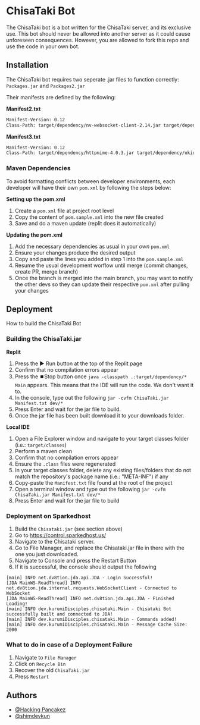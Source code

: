 # ChisaTaki Bot

The ChisaTaki bot is a bot written for the ChisaTaki server, and its exclusive use. This bot should never be allowed into another server as it could cause unforeseen consequences. However, you are allowed to fork this repo and use the code in your own bot.

## Installation

The ChisaTaki bot requires two seperate .jar files to function correctly: `Packages.jar` and `Packages2.jar`

Their manifests are defined by the following:

**Manifest2.txt**

```bash
Manifest-Version: 0.12
Class-Path: target/dependency/nv-websocket-client-2.14.jar target/dependency/jackson-databind-2.13.2.2.jar target/dependency/jackson-core-2.13.3.jar target/dependency/jackson-annotations-2.13.2.jar target/dependency/jackson-datatype-jdk8-2.12.4.jar target/dependency/javax.json-1.1.4.jar target/dependency/javax.json-api-1.0.jar target/dependency/lavaplayer-1.3.77.jar target/dependency/lava.jar target/dependency/lavaplayer-natives-1.3.14.jar

```

**Manifest3.txt**

```bash
Manifest-Version: 0.12
Class-Path: target/dependency/httpmime-4.0.3.jar target/dependency/okio-2.8.0.jar target/dependency/apache-mime4j-0.6.jar target/dependency/commons-codec-1.3.jar target/dependency/commons-logging.1.1.1.jar target/dependency/httpclient-4.0.3.jar target/dependency/httpcore-4.0.1.jar target/dependency/commons-io-2.11.0.jar target/dependency/httpclient5-5.2.1.jar target/dependency/commons-logging-1.2.jar logback.xml target/dependency/dotenv-java-2.3.2.jar

```

### Maven Dependencies

To avoid formatting conflicts between developer environments, each developer will have their own `pom.xml` by following the steps below:

**Setting up the pom.xml**

1. Create a `pom.xml` file at project root level
2. Copy the content of `pom.sample.xml` into the new file created
3. Save and do a maven update (replit does it automatically)

**Updating the pom.xml**

1. Add the necessary dependencies as usual in your _own_ `pom.xml`
2. Ensure your changes produce the desired output
3. Copy and paste the lines you added in step 1 into the `pom.sample.xml`
4. Resume the usual development worflow until merge (commit changes, create PR, merge branch)
5. Once the branch is merged into the main branch, you may want to notify the other devs so they can update their respective `pom.xml` after pulling your changes

## Deployment

How to build the ChisaTaki Bot

### Building the ChisaTaki.jar

**Replit**

1. Press the ▶️ Run button at the top of the Replit page
2. Confirm that no compilation errors appear
3. Press the ⏹️Stop button once `java -classpath .:target/dependency/* Main` appears. This means that the IDE will run the code. We don't want it to.
4. In the console, type out the following `jar -cvfm ChisaTaki.jar Manifest.txt dev/*`
5. Press Enter and wait for the jar file to build.
6. Once the jar file has been built download it to your downloads folder.

**Local IDE**

1. Open a File Explorer window and navigate to your target classes folder (i.e.: `target/classes`)
2. Perform a maven clean
3. Confirm that no compilation errors appear
4. Ensure the `.class` files were regenerated
5. In your target classes folder, delete any existing files/folders that do not match the repository's package name (i.e.: "META-INF") if any
6. Copy-paste the `Manifest.txt` file found at the root of the project
7. Open a terminal window and type out the following `jar -cvfm ChisaTaki.jar Manifest.txt dev/*`
8. Press Enter and wait for the jar file to build

### Deployment on Sparkedhost

1. Build the `Chisataki.jar` (see section above)
2. Go to https://control.sparkedhost.us/
3. Navigate to the Chisataki server.
4. Go to File Manager, and replace the Chisataki.jar file in there with the one you just downloaded.
5. Navigate to Console and press the Restart Button
6. If it is successful, the console should output the following

```
[main] INFO net.dv8tion.jda.api.JDA - Login Successful!
[JDA MainWS-ReadThread] INFO net.dv8tion.jda.internal.requests.WebSocketClient - Connected to WebSocket
[JDA MainWS-ReadThread] INFO net.dv8tion.jda.api.JDA - Finished Loading!
[main] INFO dev.kurumiDisciples.chisataki.Main - Chisataki Bot successfully built and connected to JDA!
[main] INFO dev.kurumiDisciples.chisataki.Main - Commands added!
[main] INFO dev.kurumiDisciples.chisataki.Main - Message Cache Size: 2000
```

### What to do in case of a Deployment Failure

1. Navigate to `File Manager`
2. Click on `Recycle Bin`
3. Recover the old `ChisaTaki.jar`
4. Press `Restart`

## Authors

-   [@Hacking Pancakez](https://github.com/Hacking-Pancakez)
-   [@shimdevkun](https://github.com/shimdevkun)
